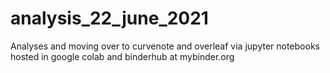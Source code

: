 # analysis_22_june_2021
Analyses and moving over to curvenote and overleaf via jupyter notebooks hosted in google colab and binderhub at mybinder.org
